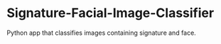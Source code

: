 # Signature-Facial-Image-Classifier

Python app that classifies images containing signature and face.
